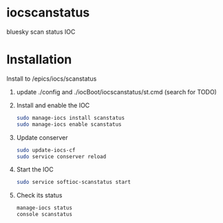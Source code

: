iocscanstatus
=============

bluesky scan status IOC

Installation
============

Install to /epics/iocs/scanstatus

1. update ./config and ./iocBoot/iocscanstatus/st.cmd (search for TODO)

2. Install and enable the IOC

    ```bash
    sudo manage-iocs install scanstatus
    sudo manage-iocs enable scanstatus
    ```

3. Update conserver
    ```bash
    sudo update-iocs-cf
    sudo service conserver reload
    ```

4. Start the IOC
    ```bash
    sudo service softioc-scanstatus start
    ```

5. Check its status
    ```bash
    manage-iocs status
    console scanstatus
    ```

